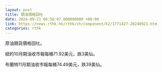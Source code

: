 ```yaml
---
layout: post
title: 期油價格回吐
date: 2024-09-21 06:56:07.000000000 +08:00
link: https://news.rthk.hk/rthk/ch/component/k2/1771427-20240921.htm
categories: rthk
---
```


原油期貨價格回吐。

紐約10月期油收市報每桶71.92美元，跌3美仙。

布蘭特11月期油收市報每桶74.49美元，跌39美仙。
